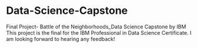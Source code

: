 # Data-Science-Capstone
Final Project- Battle of the Neighborhoods_Data Science Capstone by IBM
This project is the final for the IBM Professional in Data Science Certificate. I am looking forward to hearing any feedback!

